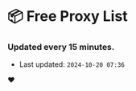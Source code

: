 # :package: Free Proxy List
### Updated every 15 minutes.

- Last updated: `2024-10-20 07:36`

:heart:
